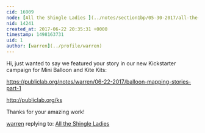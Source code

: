 ```yaml
---
cid: 16909
node: [All the Shingle Ladies ](../notes/section1bp/05-30-2017/all-the-shingle-ladies)
nid: 14241
created_at: 2017-06-22 20:35:31 +0000
timestamp: 1498163731
uid: 1
author: [warren](../profile/warren)
---
```


Hi, just wanted to say we featured your story in our new Kickstarter campaign for Mini Balloon and Kite Kits: 

https://publiclab.org/notes/warren/06-22-2017/balloon-mapping-stories-part-1

http://publiclab.org/ks

Thanks for your amazing work!

[warren](../profile/warren) replying to: [All the Shingle Ladies ](../notes/section1bp/05-30-2017/all-the-shingle-ladies)

